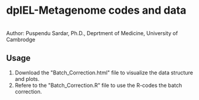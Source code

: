 # dpIEL-Metagenome codes and data
<br>
Author: Puspendu Sardar, Ph.D., Deprtment of Medicine, University of Cambrodge

## Usage
1. Download the "Batch_Correction.html" file to visualize the data structure and plots.
2. Refere to the "Batch_Correction.R" file to use the R-codes the batch correction.